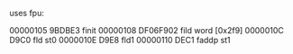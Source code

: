 uses fpu:

00000105  9BDBE3            finit
00000108  DF06F902          fild word [0x2f9]
0000010C  D9C0              fld st0
0000010E  D9E8              fld1
00000110  DEC1              faddp st1
